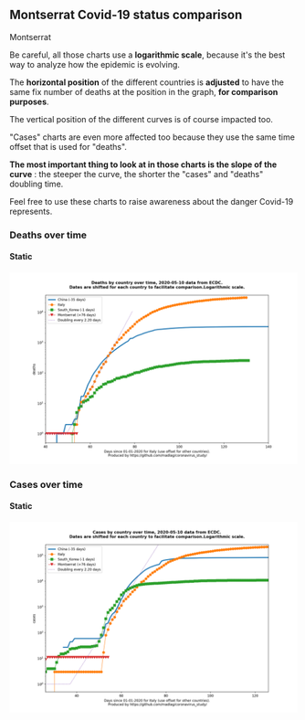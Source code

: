 ## Montserrat Covid-19 status comparison 

Montserrat



Be careful, all those charts use a **logarithmic scale**, because it's the best way to analyze how the epidemic is evolving.
 
The **horizontal position** of the different countries is **adjusted** to have the same fix number of deaths at the position in the graph, **for comparison purposes**.

The vertical position of the different curves is of course impacted too.

"Cases" charts are even more affected too because they use the same time offset that is used for "deaths".

**The most important thing to look at in those charts is the slope of the curve** : the steeper the curve, the shorter the "cases" and "deaths" doubling time.

Feel free to use these charts to raise awareness about the danger Covid-19 represents. 


 
### Deaths over time
 
#### Static
![Montserrat covid-19 deaths static chart](https://raw.githubusercontent.com/madlag/coronavirus_study/master/notebooks/graphs/2020-05-10/countries/Montserrat/2020-05-10_Montserrat_deaths.png "Montserrat covid-19 deaths static chart")   

 
### Cases over time
 
#### Static
![Montserrat covid-19 cases static chart](https://raw.githubusercontent.com/madlag/coronavirus_study/master/notebooks/graphs/2020-05-10/countries/Montserrat/2020-05-10_Montserrat_cases.png "Montserrat covid-19 cases static chart")   

